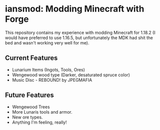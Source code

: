 # iansmod: Modding Minecraft with Forge

This repository contains my experience with modding Minecraft for 1.18.2 (I would have preferred to use 1.16.5,
but unfortunately the MDK had shit the bed and wasn't working very well for me).

## Current Features

* Lunarium Items (Ingots, Tools, Ores)
* Wengewood wood type (Darker, desaturated spruce color)
* Music Disc - REBOUND! by JPEGMAFIA

## Future Features

* Wengewood Trees
* More Lunaris tools and armor.
* New ore types.
* Anything I'm feeling, really!
